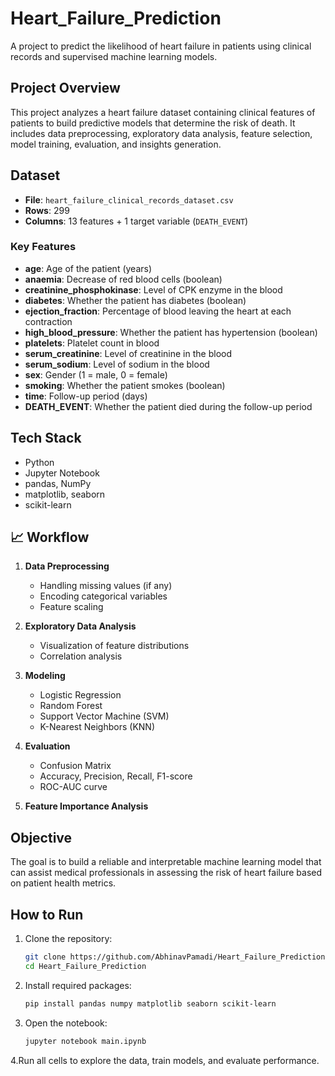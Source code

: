 # Heart_Failure_Prediction

A project to predict the likelihood of heart failure in patients using clinical records and supervised machine learning models.

## Project Overview

This project analyzes a heart failure dataset containing clinical features of patients to build predictive models that determine the risk of death. It includes data preprocessing, exploratory data analysis, feature selection, model training, evaluation, and insights generation.

## Dataset

- **File**: `heart_failure_clinical_records_dataset.csv`
- **Rows**: 299
- **Columns**: 13 features + 1 target variable (`DEATH_EVENT`)

### Key Features

- **age**: Age of the patient (years)
- **anaemia**: Decrease of red blood cells (boolean)
- **creatinine_phosphokinase**: Level of CPK enzyme in the blood
- **diabetes**: Whether the patient has diabetes (boolean)
- **ejection_fraction**: Percentage of blood leaving the heart at each contraction
- **high_blood_pressure**: Whether the patient has hypertension (boolean)
- **platelets**: Platelet count in blood
- **serum_creatinine**: Level of creatinine in the blood
- **serum_sodium**: Level of sodium in the blood
- **sex**: Gender (1 = male, 0 = female)
- **smoking**: Whether the patient smokes (boolean)
- **time**: Follow-up period (days)
- **DEATH_EVENT**: Whether the patient died during the follow-up period

## Tech Stack

- Python
- Jupyter Notebook
- pandas, NumPy
- matplotlib, seaborn
- scikit-learn

## 📈 Workflow

1. **Data Preprocessing**
   - Handling missing values (if any)
   - Encoding categorical variables
   - Feature scaling

2. **Exploratory Data Analysis**
   - Visualization of feature distributions
   - Correlation analysis

3. **Modeling**
   - Logistic Regression
   - Random Forest
   - Support Vector Machine (SVM)
   - K-Nearest Neighbors (KNN)

4. **Evaluation**
   - Confusion Matrix
   - Accuracy, Precision, Recall, F1-score
   - ROC-AUC curve

5. **Feature Importance Analysis**

## Objective

The goal is to build a reliable and interpretable machine learning model that can assist medical professionals in assessing the risk of heart failure based on patient health metrics.

## How to Run

1. Clone the repository:
   ```bash
   git clone https://github.com/AbhinavPamadi/Heart_Failure_Prediction.git
   cd Heart_Failure_Prediction
   ```
2. Install required packages:
   ```bash
   pip install pandas numpy matplotlib seaborn scikit-learn
   ```
3. Open the notebook:
   ```bash
   jupyter notebook main.ipynb
   ```
4.Run all cells to explore the data, train models, and evaluate performance.


